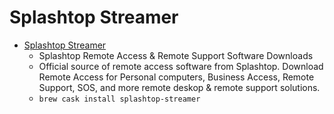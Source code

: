 # Splashtop Streamer
- [Splashtop Streamer](https://www.splashtop.com/downloads)
  -  Splashtop Remote Access & Remote Support Software Downloads
  - Official source of remote access software from Splashtop. Download Remote Access for Personal computers, Business Access, Remote Support, SOS, and more remote deskop & remote support solutions.
  - `brew cask install splashtop-streamer`
